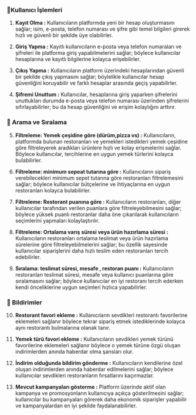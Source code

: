 ### 👤Kullanıcı İşlemleri

1. **Kayıt Olma :** Kullanıcıların platformda yeni bir hesap oluşturmasını sağlar; isim, e-posta, telefon numarası ve şifre gibi temel bilgileri girerek hızlı ve güvenli bir şekilde üye olabilirler.

2. **Giriş Yapma :** Kayıtlı kullanıcıların e-posta veya telefon numaraları ve şifreleri ile platforma giriş yapabilmelerini sağlar; böylece kullanıcılar hesaplarına ve kayıtlı bilgilerine kolayca erişebilirler.

3. **Çıkış Yapma :** Kullanıcıların platform üzerindeki hesaplarından güvenli bir şekilde çıkış yapmasını sağlar; böylelikle kullanıcılar hesap güvenliğini koruyabilir ve farklı hesaplar arasında geçiş yapabilirler.

4. **Şifremi Unuttum :** Kullanıcılar, hesaplarına giriş yaparken şifrelerini unuttukları durumda e-posta veya telefon numarası üzerinden şifrelerini sıfırlayabilirler; bu da hesap güvenliğini ve erişim kolaylığını arttırır.

### 🔎 Arama ve Sıralama

5. **Filtreleme: Yemek çeşidine göre (dürüm,pizza vs) :** Kullanıcıların, platformda bulunan restoranları ve yemekleri istedikleri yemek çeşidine göre filtreleyerek aradıkları ürünlere hızlı ve kolay erişmelerini sağlar. Böylece kullanıcılar, tercihlerine en uygun yemek türlerini kolayca bulabilirler.

6. **Filtreleme: minimum sepeat tutarına göre :** Kullanıcıların sipariş verebilecekleri minimum sepet tutarına göre restoranları filtrelemesini sağlar; böylece kullanıcılar bütçelerine ve ihtiyaçlarına en uygun restoranları kolayca bulabilirler.

7. **Filtreleme: Restorant puanına göre :** Kullanıcıların restoranları, diğer kullanıcılar tarafından verilen puanlara göre filtreleyebilmesini sağlar; böylece yüksek puanlı restoranlar daha öne çıkarılarak kullanıcıların seçimlerini yapmaları kolaylaştırılır.

8. **Filtreleme: Ortalama varış süresi veya ürün hazırlama süresi :** Kullanıcıların restoranları ortalama teslimat veya ürün hazırlama sürelerine göre filtreleyebilmelerini sağlar; bu özellik sayesinde kullanıcılar siparişlerini daha hızlı teslim eden restoranları tercih edebilirler.

9. **Sıralama: teslimat süresi, mesafe , restoran puanı :** Kullanıcıların restoranları teslimat süresi, mesafe veya kullanıcı puanlarına göre sıralamasını sağlar; böylece kullanıcılar en iyi restoranı tercih ederken kendi önceliklerine uygun seçimleri hızlıca yapabilirler.

### 🔔 Bildirimler

10. **Restorant favori ekleme :** Kullanıcıların sevdikleri restorantı favorilerine eklemeleri sağlanır böylece tekrar sipariş etmek istediklerinde kolayca aynı restorantı bulmalarına olanak tanır.

11. **Yemek türü favori ekleme :** Kullanıcıların sevdikleri yemek türünü favorilerine eklemeleri sağlanır böylece o yemek türüne özgü oluşan indirimlerden anında haberdar olma şansları olur.

12. **İndirim olduğunda bildirim gönderme :** Kullanıcıların kendilerine özel oluşan indirimlerden anında haberdar edilmelerini sağlar; böylece kullanıcılar sevdikleri restoranların fırsatlarını kaçırmazlar.

13. **Mevcut kampanyaları gösterme :** Platform üzerinde aktif olan kampanya ve promosyonların kullanıcıya açıkça gösterilmesini sağlar; kullanıcılar bu kampanyaları görerek daha ekonomik siparişler yapabilir ve kampanyalardan en iyi şekilde faydalanabilirler.
